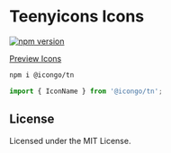 Teenyicons Icons
===

[![npm version](https://img.shields.io/npm/v/@icongo/tn.svg)](https://www.npmjs.com/package/@icongo/tn)

[Preview Icons](http://icongo.github.io/#/icons/tn)

```bash
npm i @icongo/tn
```

```jsx
import { IconName } from '@icongo/tn';
```

## License

Licensed under the MIT License.